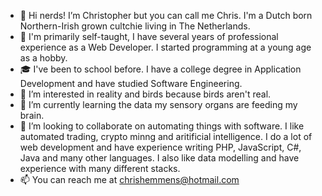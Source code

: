 - 👋 Hi nerds! I’m Christopher but you can call me Chris. I'm a Dutch born Northern-Irish grown cultchie living in The Netherlands.
- 📑 I'm primarily self-taught, I have several years of professional experience as a Web Developer. I started programming at a young age as a hobby.
- 🎓 I've been to school before. I have a college degree in Application Development and have studied Software Engineering.
- 👀 I’m interested in reality and birds because birds aren't real.
- 🌱 I’m currently learning the data my sensory organs are feeding my brain.
- 💞️ I’m looking to collaborate on automating things with software. I like automated trading, crypto minng and aritificial intelligence. I do a lot of web development and have experience writing PHP, JavaScript, C#, Java and many other languages. I also like data modelling and have experience with many different stacks.
- 📫 You can reach me at chrishemmens@hotmail.com
